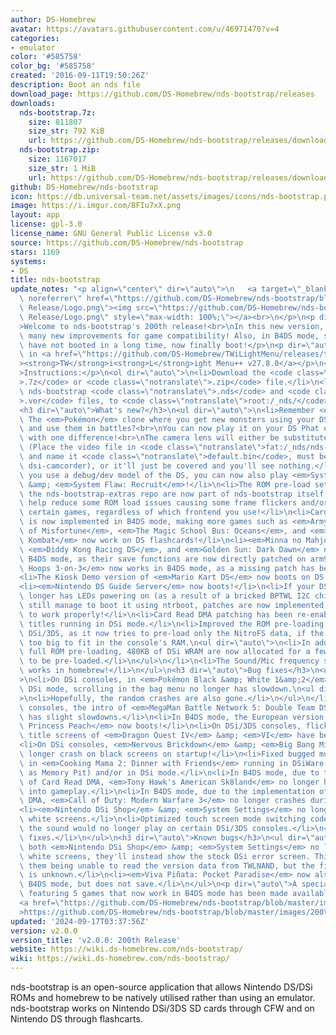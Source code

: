 ```yaml
---
author: DS-Homebrew
avatar: https://avatars.githubusercontent.com/u/46971470?v=4
categories:
- emulator
color: '#585758'
color_bg: '#585758'
created: '2016-09-11T19:50:26Z'
description: Boot an nds file
download_page: https://github.com/DS-Homebrew/nds-bootstrap/releases
downloads:
  nds-bootstrap.7z:
    size: 811807
    size_str: 792 KiB
    url: https://github.com/DS-Homebrew/nds-bootstrap/releases/download/v2.0.0/nds-bootstrap.7z
  nds-bootstrap.zip:
    size: 1167017
    size_str: 1 MiB
    url: https://github.com/DS-Homebrew/nds-bootstrap/releases/download/v2.0.0/nds-bootstrap.zip
github: DS-Homebrew/nds-bootstrap
icon: https://db.universal-team.net/assets/images/icons/nds-bootstrap.png
image: https://i.imgur.com/BFIu7xX.png
layout: app
license: gpl-3.0
license_name: GNU General Public License v3.0
source: https://github.com/DS-Homebrew/nds-bootstrap
stars: 1169
systems:
- DS
title: nds-bootstrap
update_notes: "<p align=\"center\" dir=\"auto\">\n   <a target=\"_blank\" rel=\"noopener\
  \ noreferrer\" href=\"https://github.com/DS-Homebrew/nds-bootstrap/blob/master/images/200th\
  \ Release/Logo.png\"><img src=\"https://github.com/DS-Homebrew/nds-bootstrap/blob/master/images/200th\
  \ Release/Logo.png\" style=\"max-width: 100%;\"></a><br>\n</p>\n<p dir=\"auto\"\
  >Welcome to nds-bootstrap's 200th release!<br>\nIn this new version, you'll find\
  \ many new improvements for game compatibility! Also, in B4DS mode, some games which\
  \ have not booted in a long time, now finally boot!</p>\n<p dir=\"auto\">Included\
  \ in <a href=\"https://github.com/DS-Homebrew/TWiLightMenu/releases/tag/v27.8.0\"\
  ><strong>TW</strong>i<strong>L</strong>ight Menu++ v27.8.0</a></p>\n<p dir=\"auto\"\
  >Instructions:</p>\n<ol dir=\"auto\">\n<li>Download the <code class=\"notranslate\"\
  >.7z</code> or <code class=\"notranslate\">.zip</code> file.</li>\n<li>Extract the\
  \ nds-bootstrap <code class=\"notranslate\">.nds</code> and <code class=\"notranslate\"\
  >.ver</code> files, to <code class=\"notranslate\">root:/_nds/</code>.</li>\n</ol>\n\
  <h3 dir=\"auto\">What's new?</h3>\n<ul dir=\"auto\">\n<li>Remember <em>Foto Showdown</em>?\
  \ The <em>Pokémon</em> clone where you get new monsters using your DSi or 3DS camera,\
  \ and use them in battles?<br>\nYou can now play it on your DS Phat or DS Lite console,\
  \ with one difference!<br>\nThe camera lens will either be substituted with a video\
  \ (Place the video file in <code class=\"notranslate\">fat:/_nds/nds-bootstrap/dsiCamera/</code>\
  \ and name it <code class=\"notranslate\">default.bin</code>, must be recorded using\
  \ dsi-camcorder), or it'll just be covered and you'll see nothing.</li>\n<li>If\
  \ you use a debug/dev model of the DS, you can now also play <em>System Flaw</em>\
  \ &amp; <em>System Flaw: Recruit</em>!</li>\n<li>The ROM pre-load settings from\
  \ the nds-bootstrap-extras repo are now part of nds-bootstrap itself, as they'll\
  \ help reduce some ROM load issues causing some frame flickers and/or slowdown in\
  \ certain games, regardless of which frontend you use!</li>\n<li>Card Read DMA patching\
  \ is now implemented in B4DS mode, making more games such as <em>Army Men: Soldiers\
  \ of Misfortune</em>, <em>The Magic School Bus: Oceans</em>, and <em>Ultimate Mortal\
  \ Kombat</em> now work on DS flashcards!</li>\n<li><em>Minna no Mahjong DS</em>,\
  \ <em>Diddy Kong Racing DS</em>, and <em>Golden Sun: Dark Dawn</em> now work in\
  \ B4DS mode, as their save functions are now directly patched on arm9.</li>\n<li><em>Mario\
  \ Hoops 3-on-3</em> now works in B4DS mode, as a missing patch has been added.</li>\n\
  <li>The Kiosk Demo version of <em>Mario Kart DS</em> now boots on DS and DSi consoles!</li>\n\
  <li><em>Nintendo DS Guide Server</em> now boots!</li>\n<li>If your DSi console no\
  \ longer has LEDs powering on (as a result of a bricked BPTWL I2C chip), but can\
  \ still manage to boot it using ntrboot, patches are now implemented to allow games\
  \ to work properly!</li>\n<li>Card Read DMA patching has been re-enabled for TWL\
  \ titles running in DSi mode.</li>\n<li>Improved the ROM pre-loading feature on\
  \ DSi/3DS, as it now tries to pre-load only the NitroFS data, if the ROM is slightly\
  \ too big to fit in the console's RAM.\n<ul dir=\"auto\">\n<li>In addition, for\
  \ full ROM pre-loading, 480KB of DSi WRAM are now allocated for a few more ROMs\
  \ to be pre-loaded.</li>\n</ul>\n</li>\n<li>The Sound/Mic frequency setting now\
  \ works in homebrew!</li>\n</ul>\n<h3 dir=\"auto\">Bug fixes</h3>\n<ul dir=\"auto\"\
  >\n<li>On DSi consoles, in <em>Pokémon Black &amp; White 1&amp;2</em> running in\
  \ DSi mode, scrolling in the bag menu no longer has slowdown.\n<ul dir=\"auto\"\
  >\n<li>Hopefully, the random crashes are also gone.</li>\n</ul>\n</li>\n<li>On DSi\
  \ consoles, the intro of <em>MegaMan Battle Network 5: Double Team DS</em> no longer\
  \ has slight slowdowns.</li>\n<li>In B4DS mode, the European version of <em>Super\
  \ Princess Peach</em> now boots!</li>\n<li>On DSi/3DS consoles, flickering in the\
  \ title screens of <em>Dragon Quest IV</em> &amp; <em>VI</em> have been reduced.</li>\n\
  <li>On DSi consoles, <em>Nervous Brickdown</em> &amp; <em>Big Bang Mini</em> no\
  \ longer crash on black screens on startup!</li>\n<li>Fixed bugged music playback\
  \ in <em>Cooking Mama 2: Dinner with Friends</em> running in DSiWare exploits (such\
  \ as Memory Pit) and/or in DSi mode.</li>\n<li>In B4DS mode, due to the implementation\
  \ of Card Read DMA, <em>Tony Hawk's American Sk8land</em> no longer hangs when getting\
  \ into gameplay.</li>\n<li>In B4DS mode, due to the implementation of Card Read\
  \ DMA, <em>Call of Duty: Modern Warfare 3</em> no longer crashes during a cutscene.</li>\n\
  <li><em>Nintendo DSi Shop</em> &amp; <em>System Settings</em> no longer crash on\
  \ white screens.</li>\n<li>Optimized touch screen mode switching code to fix where\
  \ the sound would no longer play on certain DSi/3DS consoles.</li>\n<li>Other minor\
  \ fixes.</li>\n</ul>\n<h3 dir=\"auto\">Known bugs</h3>\n<ul dir=\"auto\">\n<li>As\
  \ both <em>Nintendo DSi Shop</em> &amp; <em>System Settings</em> no longer show\
  \ white screens, they'll instead show the stock DSi error screen. This is due to\
  \ them being unable to read the version data from TWLNAND, but the fix for this\
  \ is unknown.</li>\n<li><em>Viva Piñata: Pocket Paradise</em> now also works in\
  \ B4DS mode, but does not save.</li>\n</ul>\n<p dir=\"auto\">A special wallpaper\
  \ featuring 5 games that now work in B4DS mode has been made available here!:<br>\n\
  <a href=\"https://github.com/DS-Homebrew/nds-bootstrap/blob/master/images/200th%20Release/Wallpaper.png\"\
  >https://github.com/DS-Homebrew/nds-bootstrap/blob/master/images/200th%20Release/Wallpaper.png</a></p>"
updated: '2024-09-17T03:37:56Z'
version: v2.0.0
version_title: 'v2.0.0: 200th Release'
website: https://wiki.ds-homebrew.com/nds-bootstrap/
wiki: https://wiki.ds-homebrew.com/nds-bootstrap/
---
```

nds-bootstrap is an open-source application that allows Nintendo DS/DSi ROMs and homebrew to be natively utilised rather than using an emulator. nds-bootstrap works on Nintendo DSi/3DS SD cards through CFW and on Nintendo DS through flashcarts.